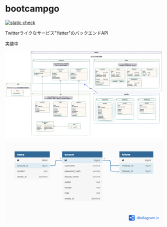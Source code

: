 # bootcampgo
<!--
![build](https://github.com/risudo/bootcampgo/actions/workflows/test.yml/badge.svg)
-->

[![static check](https://github.com/risudo/bootcamp_go/actions/workflows/static_analysis.yml/badge.svg)](https://github.com/risudo/bootcamp_go/actions/workflows/static_analysis.yml)

Twitterライクなサービス"Yatter"のバックエンドAPI

実装中

![uml](doc/uml.png)

![entity-relationship-diagram](doc/entity-relationship-diagram.png)


